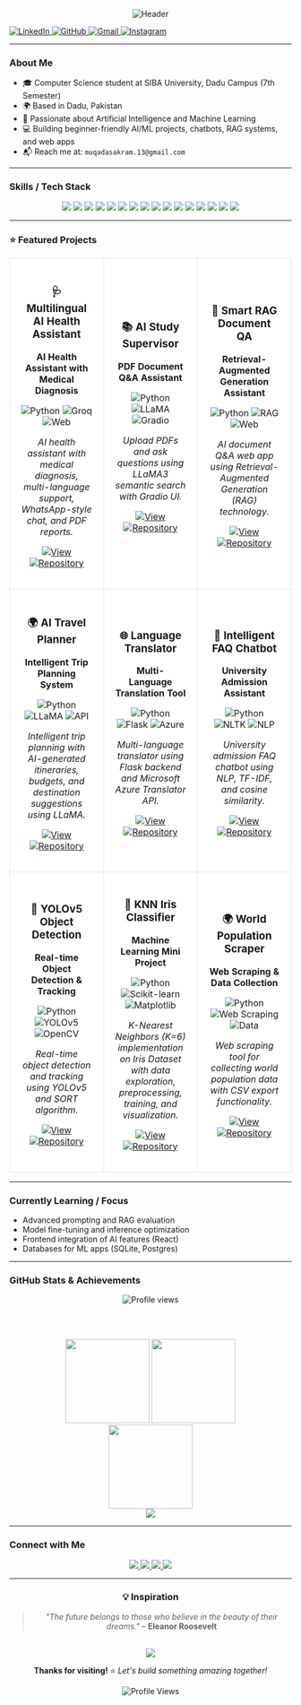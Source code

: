 <div align="center">

![Header](https://capsule-render.vercel.app/api?type=waving&color=gradient&customColorList=6,11,20&height=300&section=header&text=Ahmad%20Gul&fontSize=80&fontAlignY=40&desc=AI%20Enthusiast%20%7C%20ML%20Engineer%20%7C%20Student&descAlignY=55&descAlign=50&fontColor=ffffff)

</div>

  <a href="https://www.linkedin.com/in/muqadas-akram/">
    <img alt="LinkedIn" src="https://img.shields.io/badge/LinkedIn-0077B5?style=for-the-badge&logo=linkedin&logoColor=white" />
  </a>
  <a href="https://github.com/Muqadas1234">
    <img alt="GitHub" src="https://img.shields.io/badge/GitHub-181717?style=for-the-badge&logo=github&logoColor=white" />
  </a>
  <a href="mailto:muqadasakram.13@gmail.com">
    <img alt="Gmail" src="https://img.shields.io/badge/Gmail-D14836?style=for-the-badge&logo=gmail&logoColor=white" />
  </a>
  <a href="https://www.instagram.com/its_muqadas.13?igsh=MTNlZmF1MThnYnB0dQ==">
    <img alt="Instagram" src="https://img.shields.io/badge/Instagram-E4405F?style=for-the-badge&logo=instagram&logoColor=white" />
  </a>

</div>

---

### About Me

- 🎓 Computer Science student at SIBA University, Dadu Campus (7th Semester)
- 🌍 Based in Dadu, Pakistan
- 🤖 Passionate about Artificial Intelligence and Machine Learning
- 💻 Building beginner-friendly AI/ML projects, chatbots, RAG systems, and web apps
- 📬 Reach me at: `muqadasakram.13@gmail.com`

---

### Skills / Tech Stack

<div align="center">

  <img src="https://img.shields.io/badge/HTML5-E34F26?style=for-the-badge&logo=html5&logoColor=white" />
  <img src="https://img.shields.io/badge/CSS3-1572B6?style=for-the-badge&logo=css3&logoColor=white" />
  <img src="https://img.shields.io/badge/JavaScript-F7DF1E?style=for-the-badge&logo=javascript&logoColor=000" />
  <img src="https://img.shields.io/badge/React-20232A?style=for-the-badge&logo=react&logoColor=61DAFB" />
  <img src="https://img.shields.io/badge/Python-3776AB?style=for-the-badge&logo=python&logoColor=white" />
  <img src="https://img.shields.io/badge/TensorFlow-FF6F00?style=for-the-badge&logo=tensorflow&logoColor=white" />
  <img src="https://img.shields.io/badge/PyTorch-EE4C2C?style=for-the-badge&logo=pytorch&logoColor=white" />
  <img src="https://img.shields.io/badge/scikit--learn-F7931E?style=for-the-badge&logo=scikitlearn&logoColor=white" />
  <img src="https://img.shields.io/badge/OpenCV-27338E?style=for-the-badge&logo=opencv&logoColor=white" />
  <img src="https://img.shields.io/badge/Pandas-150458?style=for-the-badge&logo=pandas&logoColor=white" />
  <img src="https://img.shields.io/badge/SQLite-003B57?style=for-the-badge&logo=sqlite&logoColor=white" />
  <img src="https://img.shields.io/badge/PgAdmin-336791?style=for-the-badge&logo=postgresql&logoColor=white" />
  <img src="https://img.shields.io/badge/MySQL-4479A1?style=for-the-badge&logo=mysql&logoColor=white" />
  <img src="https://img.shields.io/badge/REST_API-02569B?style=for-the-badge&logo=fastapi&logoColor=white" />
  <img src="https://img.shields.io/badge/Git-F05032?style=for-the-badge&logo=git&logoColor=white" />
  <img src="https://img.shields.io/badge/GitHub-181717?style=for-the-badge&logo=github&logoColor=white" />

</div>

---

### ⭐ Featured Projects

<div align="center">

<table>
<tr>
<td width="33%" align="center" style="border: 1px solid #e5e7eb; border-radius: 8px; padding: 20px; margin: 10px; background: #ffffff;">

### 🩺 Multilingual AI Health Assistant
**AI Health Assistant with Medical Diagnosis**

![Python](https://img.shields.io/badge/Python-3776AB?style=flat-square&logo=python&logoColor=white)
![Groq](https://img.shields.io/badge/Groq-00A86B?style=flat-square&logo=groq&logoColor=white)
![Web](https://img.shields.io/badge/Web-4ECDC4?style=flat-square&logo=html5&logoColor=white)

*AI health assistant with medical diagnosis, multi-language support, WhatsApp-style chat, and PDF reports.*

[![View](https://img.shields.io/badge/👁️_VIEW-6B7280?style=for-the-badge&logo=eye&logoColor=white)](https://github.com/Muqadas1234/multilingual-ai-health-assistant)
[![Repository](https://img.shields.io/badge/🐙_REPOSITORY-181717?style=for-the-badge&logo=github&logoColor=white)](https://github.com/Muqadas1234/multilingual-ai-health-assistant)

</td>
<td width="33%" align="center" style="border: 1px solid #e5e7eb; border-radius: 8px; padding: 20px; margin: 10px; background: #ffffff;">

### 📚 AI Study Supervisor
**PDF Document Q&A Assistant**

![Python](https://img.shields.io/badge/Python-3776AB?style=flat-square&logo=python&logoColor=white)
![LLaMA](https://img.shields.io/badge/LLaMA-FF6B6B?style=flat-square&logo=meta&logoColor=white)
![Gradio](https://img.shields.io/badge/Gradio-FF4B4B?style=flat-square&logo=gradio&logoColor=white)

*Upload PDFs and ask questions using LLaMA3 semantic search with Gradio UI.*

[![View](https://img.shields.io/badge/👁️_VIEW-6B7280?style=for-the-badge&logo=eye&logoColor=white)](https://github.com/Muqadas1234/AI-Study-Supervisor)
[![Repository](https://img.shields.io/badge/🐙_REPOSITORY-181717?style=for-the-badge&logo=github&logoColor=white)](https://github.com/Muqadas1234/AI-Study-Supervisor)

</td>
<td width="33%" align="center" style="border: 1px solid #e5e7eb; border-radius: 8px; padding: 20px; margin: 10px; background: #ffffff;">

### 🧠 Smart RAG Document QA
**Retrieval-Augmented Generation Assistant**

![Python](https://img.shields.io/badge/Python-3776AB?style=flat-square&logo=python&logoColor=white)
![RAG](https://img.shields.io/badge/RAG-FF6B6B?style=flat-square&logo=tensorflow&logoColor=white)
![Web](https://img.shields.io/badge/Web-4ECDC4?style=flat-square&logo=html5&logoColor=white)

*AI document Q&A web app using Retrieval-Augmented Generation (RAG) technology.*

[![View](https://img.shields.io/badge/👁️_VIEW-6B7280?style=for-the-badge&logo=eye&logoColor=white)](https://github.com/Muqadas1234/Muqadas1234--Smart-RAG-Document-QA-Assistant-)
[![Repository](https://img.shields.io/badge/🐙_REPOSITORY-181717?style=for-the-badge&logo=github&logoColor=white)](https://github.com/Muqadas1234/Muqadas1234--Smart-RAG-Document-QA-Assistant-)

</td>
</tr>
<tr>
<td width="33%" align="center" style="border: 1px solid #e5e7eb; border-radius: 8px; padding: 20px; margin: 10px; background: #ffffff;">

### 🌍 AI Travel Planner
**Intelligent Trip Planning System**

![Python](https://img.shields.io/badge/Python-3776AB?style=flat-square&logo=python&logoColor=white)
![LLaMA](https://img.shields.io/badge/LLaMA-FF6B6B?style=flat-square&logo=meta&logoColor=white)
![API](https://img.shields.io/badge/API-00D4FF?style=flat-square&logo=api&logoColor=white)

*Intelligent trip planning with AI-generated itineraries, budgets, and destination suggestions using LLaMA.*

[![View](https://img.shields.io/badge/👁️_VIEW-6B7280?style=for-the-badge&logo=eye&logoColor=white)](https://github.com/Muqadas1234/AI-Travel-Planner)
[![Repository](https://img.shields.io/badge/🐙_REPOSITORY-181717?style=for-the-badge&logo=github&logoColor=white)](https://github.com/Muqadas1234/AI-Travel-Planner)

</td>
<td width="33%" align="center" style="border: 1px solid #e5e7eb; border-radius: 8px; padding: 20px; margin: 10px; background: #ffffff;">

### 🌐 Language Translator
**Multi-Language Translation Tool**

![Python](https://img.shields.io/badge/Python-3776AB?style=flat-square&logo=python&logoColor=white)
![Flask](https://img.shields.io/badge/Flask-000000?style=flat-square&logo=flask&logoColor=white)
![Azure](https://img.shields.io/badge/Azure-0078D4?style=flat-square&logo=microsoft-azure&logoColor=white)

*Multi-language translator using Flask backend and Microsoft Azure Translator API.*

[![View](https://img.shields.io/badge/👁️_VIEW-6B7280?style=for-the-badge&logo=eye&logoColor=white)](https://github.com/Muqadas1234/multi-language-translator-tool)
[![Repository](https://img.shields.io/badge/🐙_REPOSITORY-181717?style=for-the-badge&logo=github&logoColor=white)](https://github.com/Muqadas1234/multi-language-translator-tool)

</td>
<td width="33%" align="center" style="border: 1px solid #e5e7eb; border-radius: 8px; padding: 20px; margin: 10px; background: #ffffff;">

### 💬 Intelligent FAQ Chatbot
**University Admission Assistant**

![Python](https://img.shields.io/badge/Python-3776AB?style=flat-square&logo=python&logoColor=white)
![NLTK](https://img.shields.io/badge/NLTK-FF6B6B?style=flat-square&logo=nltk&logoColor=white)
![NLP](https://img.shields.io/badge/NLP-4ECDC4?style=flat-square&logo=natural-language-processing&logoColor=white)

*University admission FAQ chatbot using NLP, TF-IDF, and cosine similarity.*

[![View](https://img.shields.io/badge/👁️_VIEW-6B7280?style=for-the-badge&logo=eye&logoColor=white)](https://github.com/Muqadas1234/intelligent-faq-chatbot-nltk)
[![Repository](https://img.shields.io/badge/🐙_REPOSITORY-181717?style=for-the-badge&logo=github&logoColor=white)](https://github.com/Muqadas1234/intelligent-faq-chatbot-nltk)

</td>
</tr>
<tr>
<td width="33%" align="center" style="border: 1px solid #e5e7eb; border-radius: 8px; padding: 20px; margin: 10px; background: #ffffff;">

### 🎯 YOLOv5 Object Detection
**Real-time Object Detection & Tracking**

![Python](https://img.shields.io/badge/Python-3776AB?style=flat-square&logo=python&logoColor=white)
![YOLOv5](https://img.shields.io/badge/YOLOv5-FF6B6B?style=flat-square&logo=yolo&logoColor=white)
![OpenCV](https://img.shields.io/badge/OpenCV-27338E?style=flat-square&logo=opencv&logoColor=white)

*Real-time object detection and tracking using YOLOv5 and SORT algorithm.*

[![View](https://img.shields.io/badge/👁️_VIEW-6B7280?style=for-the-badge&logo=eye&logoColor=white)](https://github.com/Muqadas1234/object-detection-tracking-using-yolo)
[![Repository](https://img.shields.io/badge/🐙_REPOSITORY-181717?style=for-the-badge&logo=github&logoColor=white)](https://github.com/Muqadas1234/object-detection-tracking-using-yolo)

</td>
<td width="33%" align="center" style="border: 1px solid #e5e7eb; border-radius: 8px; padding: 20px; margin: 10px; background: #ffffff;">

### 🌸 KNN Iris Classifier
**Machine Learning Mini Project**

![Python](https://img.shields.io/badge/Python-3776AB?style=flat-square&logo=python&logoColor=white)
![Scikit-learn](https://img.shields.io/badge/Scikit--learn-F7931E?style=flat-square&logo=scikit-learn&logoColor=white)
![Matplotlib](https://img.shields.io/badge/Matplotlib-11557c?style=flat-square&logo=matplotlib&logoColor=white)

*K-Nearest Neighbors (K=6) implementation on Iris Dataset with data exploration, preprocessing, training, and visualization.*

[![View](https://img.shields.io/badge/👁️_VIEW-6B7280?style=for-the-badge&logo=eye&logoColor=white)](https://github.com/Muqadas1234/Exploring-ML-with-KNN-Iris-Classifier)
[![Repository](https://img.shields.io/badge/🐙_REPOSITORY-181717?style=for-the-badge&logo=github&logoColor=white)](https://github.com/Muqadas1234/Exploring-ML-with-KNN-Iris-Classifier)

</td>
<td width="33%" align="center" style="border: 1px solid #e5e7eb; border-radius: 8px; padding: 20px; margin: 10px; background: #ffffff;">

### 🌍 World Population Scraper
**Web Scraping & Data Collection**

![Python](https://img.shields.io/badge/Python-3776AB?style=flat-square&logo=python&logoColor=white)
![Web Scraping](https://img.shields.io/badge/Web%20Scraping-FF6B6B?style=flat-square&logo=web-scraping&logoColor=white)
![Data](https://img.shields.io/badge/Data-4ECDC4?style=flat-square&logo=database&logoColor=white)

*Web scraping tool for collecting world population data with CSV export functionality.*

[![View](https://img.shields.io/badge/👁️_VIEW-6B7280?style=for-the-badge&logo=eye&logoColor=white)](https://github.com/Muqadas1234/world-population-scraper)
[![Repository](https://img.shields.io/badge/🐙_REPOSITORY-181717?style=for-the-badge&logo=github&logoColor=white)](https://github.com/Muqadas1234/world-population-scraper)

</td>
</tr>
</table>

</div>

---

### Currently Learning / Focus

- Advanced prompting and RAG evaluation
- Model fine-tuning and inference optimization
- Frontend integration of AI features (React)
- Databases for ML apps (SQLite, Postgres)

---

### GitHub Stats & Achievements

<div align="center">
  <img alt="Profile views" src="https://komarev.com/ghpvc/?username=Muqadas1234&label=Profile%20views&color=FF6B6B&style=flat" />
  
  <br/><br/>

  <img height="150" src="https://github-readme-stats.vercel.app/api?username=Muqadas1234&show_icons=true&theme=tokyonight&hide_border=true" />
  <img height="150" src="https://github-readme-stats.vercel.app/api/top-langs/?username=Muqadas1234&layout=compact&theme=tokyonight&hide_border=true" />

  <br/>
  <img height="150" src="https://streak-stats.demolab.com?user=Muqadas1234&theme=tokyonight&hide_border=true" />

  <br/>
  <img src="https://github-profile-trophy.vercel.app/?username=Muqadas1234&theme=darkhub&no-frame=false&no-bg=false&row=1&column=8" />

</div>

---

### Connect with Me

<div align="center">
  <a href="https://www.linkedin.com/in/muqadas-akram/" target="_blank">
    <img src="https://img.shields.io/badge/LinkedIn-0077B5?style=for-the-badge&logo=linkedin&logoColor=white" />
  </a>
  <a href="https://github.com/Muqadas1234" target="_blank">
    <img src="https://img.shields.io/badge/GitHub-100000?style=for-the-badge&logo=github&logoColor=white" />
  </a>
  <a href="https://www.instagram.com/its_muqadas.13?igsh=MTNlZmF1MThnYnB0dQ==" target="_blank">
    <img src="https://img.shields.io/badge/Instagram-E4405F?style=for-the-badge&logo=instagram&logoColor=white" />
  </a>
  <a href="mailto:muqadasakram.13@gmail.com">
    <img src="https://img.shields.io/badge/Gmail-D14836?style=for-the-badge&logo=gmail&logoColor=white" />
  </a>
</div>

---

<div align="center">

### 💡 **Inspiration**

> *"The future belongs to those who believe in the beauty of their dreams."* – **Eleanor Roosevelt**

<br>

<img src="https://capsule-render.vercel.app/api?type=waving&color=gradient&customColorList=6,11,20&height=100&section=footer&fontColor=ffffff" />

**Thanks for visiting!** ⭐ *Let's build something amazing together!*

<img src="https://komarev.com/ghpvc/?username=Muqadas1234&style=for-the-badge&color=blue" alt="Profile Views" />

</div>

